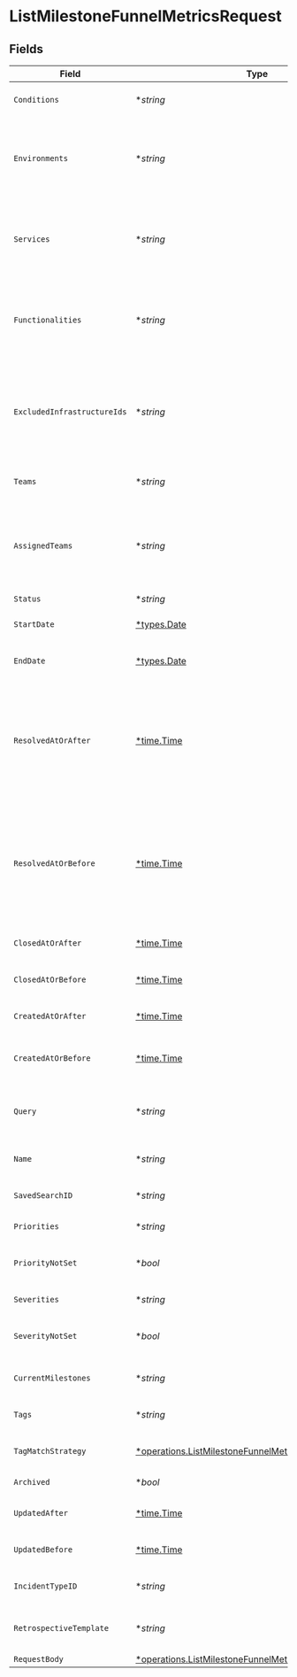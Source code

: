# ListMilestoneFunnelMetricsRequest


## Fields

| Field                                                                                                                                                                                         | Type                                                                                                                                                                                          | Required                                                                                                                                                                                      | Description                                                                                                                                                                                   |
| --------------------------------------------------------------------------------------------------------------------------------------------------------------------------------------------- | --------------------------------------------------------------------------------------------------------------------------------------------------------------------------------------------- | --------------------------------------------------------------------------------------------------------------------------------------------------------------------------------------------- | --------------------------------------------------------------------------------------------------------------------------------------------------------------------------------------------- |
| `Conditions`                                                                                                                                                                                  | **string*                                                                                                                                                                                     | :heavy_minus_sign:                                                                                                                                                                            | A JSON string that defines 'logic' and 'user_data'                                                                                                                                            |
| `Environments`                                                                                                                                                                                | **string*                                                                                                                                                                                     | :heavy_minus_sign:                                                                                                                                                                            | A comma separated list of environment IDs or 'is_empty' to filter for incidents with no impacted environments                                                                                 |
| `Services`                                                                                                                                                                                    | **string*                                                                                                                                                                                     | :heavy_minus_sign:                                                                                                                                                                            | A comma separated list of service IDs or 'is_empty' to filter for incidents with no impacted services                                                                                         |
| `Functionalities`                                                                                                                                                                             | **string*                                                                                                                                                                                     | :heavy_minus_sign:                                                                                                                                                                            | A comma separated list of functionality IDs or 'is_empty' to filter for incidents with no impacted functionalities                                                                            |
| `ExcludedInfrastructureIds`                                                                                                                                                                   | **string*                                                                                                                                                                                     | :heavy_minus_sign:                                                                                                                                                                            | A comma separated list of infrastructure IDs. Returns incidents that do not have the following infrastructure ids associated with them.                                                       |
| `Teams`                                                                                                                                                                                       | **string*                                                                                                                                                                                     | :heavy_minus_sign:                                                                                                                                                                            | A comma separated list of team IDs                                                                                                                                                            |
| `AssignedTeams`                                                                                                                                                                               | **string*                                                                                                                                                                                     | :heavy_minus_sign:                                                                                                                                                                            | A comma separated list of IDs for assigned teams or 'is_empty' to filter for incidents with no active team assignments                                                                        |
| `Status`                                                                                                                                                                                      | **string*                                                                                                                                                                                     | :heavy_minus_sign:                                                                                                                                                                            | Incident status                                                                                                                                                                               |
| `StartDate`                                                                                                                                                                                   | [*types.Date](../../types/date.md)                                                                                                                                                            | :heavy_minus_sign:                                                                                                                                                                            | Filters for incidents that started on or after this date                                                                                                                                      |
| `EndDate`                                                                                                                                                                                     | [*types.Date](../../types/date.md)                                                                                                                                                            | :heavy_minus_sign:                                                                                                                                                                            | Filters for incidents that started on or before this date                                                                                                                                     |
| `ResolvedAtOrAfter`                                                                                                                                                                           | [*time.Time](https://pkg.go.dev/time#Time)                                                                                                                                                    | :heavy_minus_sign:                                                                                                                                                                            | Filters for incidents that were resolved at or after this time. Combine this with the `current_milestones` parameter if you wish to omit incidents that were re-opened and are still active.  |
| `ResolvedAtOrBefore`                                                                                                                                                                          | [*time.Time](https://pkg.go.dev/time#Time)                                                                                                                                                    | :heavy_minus_sign:                                                                                                                                                                            | Filters for incidents that were resolved at or before this time. Combine this with the `current_milestones` parameter if you wish to omit incidents that were re-opened and are still active. |
| `ClosedAtOrAfter`                                                                                                                                                                             | [*time.Time](https://pkg.go.dev/time#Time)                                                                                                                                                    | :heavy_minus_sign:                                                                                                                                                                            | Filters for incidents that were closed at or after this time                                                                                                                                  |
| `ClosedAtOrBefore`                                                                                                                                                                            | [*time.Time](https://pkg.go.dev/time#Time)                                                                                                                                                    | :heavy_minus_sign:                                                                                                                                                                            | Filters for incidents that were closed at or before this time                                                                                                                                 |
| `CreatedAtOrAfter`                                                                                                                                                                            | [*time.Time](https://pkg.go.dev/time#Time)                                                                                                                                                    | :heavy_minus_sign:                                                                                                                                                                            | Filters for incidents that were created at or after this time                                                                                                                                 |
| `CreatedAtOrBefore`                                                                                                                                                                           | [*time.Time](https://pkg.go.dev/time#Time)                                                                                                                                                    | :heavy_minus_sign:                                                                                                                                                                            | Filters for incidents that were created at or before this time                                                                                                                                |
| `Query`                                                                                                                                                                                       | **string*                                                                                                                                                                                     | :heavy_minus_sign:                                                                                                                                                                            | A text query for an incident that searches on name, summary, and desciption                                                                                                                   |
| `Name`                                                                                                                                                                                        | **string*                                                                                                                                                                                     | :heavy_minus_sign:                                                                                                                                                                            | A query to search incidents by their name                                                                                                                                                     |
| `SavedSearchID`                                                                                                                                                                               | **string*                                                                                                                                                                                     | :heavy_minus_sign:                                                                                                                                                                            | The id of a previously saved search.                                                                                                                                                          |
| `Priorities`                                                                                                                                                                                  | **string*                                                                                                                                                                                     | :heavy_minus_sign:                                                                                                                                                                            | A text value of priority                                                                                                                                                                      |
| `PriorityNotSet`                                                                                                                                                                              | **bool*                                                                                                                                                                                       | :heavy_minus_sign:                                                                                                                                                                            | Flag for including incidents where priority has not been set                                                                                                                                  |
| `Severities`                                                                                                                                                                                  | **string*                                                                                                                                                                                     | :heavy_minus_sign:                                                                                                                                                                            | A text value of severity                                                                                                                                                                      |
| `SeverityNotSet`                                                                                                                                                                              | **bool*                                                                                                                                                                                       | :heavy_minus_sign:                                                                                                                                                                            | Flag for including incidents where severity has not been set                                                                                                                                  |
| `CurrentMilestones`                                                                                                                                                                           | **string*                                                                                                                                                                                     | :heavy_minus_sign:                                                                                                                                                                            | A comma separated list of current milestones                                                                                                                                                  |
| `Tags`                                                                                                                                                                                        | **string*                                                                                                                                                                                     | :heavy_minus_sign:                                                                                                                                                                            | A comma separated list of tags                                                                                                                                                                |
| `TagMatchStrategy`                                                                                                                                                                            | [*operations.ListMilestoneFunnelMetricsTagMatchStrategy](../../models/operations/listmilestonefunnelmetricstagmatchstrategy.md)                                                               | :heavy_minus_sign:                                                                                                                                                                            | A matching strategy for the tags provided                                                                                                                                                     |
| `Archived`                                                                                                                                                                                    | **bool*                                                                                                                                                                                       | :heavy_minus_sign:                                                                                                                                                                            | Return archived incidents                                                                                                                                                                     |
| `UpdatedAfter`                                                                                                                                                                                | [*time.Time](https://pkg.go.dev/time#Time)                                                                                                                                                    | :heavy_minus_sign:                                                                                                                                                                            | Filters for incidents that were updated after this date                                                                                                                                       |
| `UpdatedBefore`                                                                                                                                                                               | [*time.Time](https://pkg.go.dev/time#Time)                                                                                                                                                    | :heavy_minus_sign:                                                                                                                                                                            | Filters for incidents that were updated before this date                                                                                                                                      |
| `IncidentTypeID`                                                                                                                                                                              | **string*                                                                                                                                                                                     | :heavy_minus_sign:                                                                                                                                                                            | A comma separated list of incident type IDs                                                                                                                                                   |
| `RetrospectiveTemplate`                                                                                                                                                                       | **string*                                                                                                                                                                                     | :heavy_minus_sign:                                                                                                                                                                            | A comma separated list of retrospective template IDs                                                                                                                                          |
| `RequestBody`                                                                                                                                                                                 | [*operations.ListMilestoneFunnelMetricsRequestBody](../../models/operations/listmilestonefunnelmetricsrequestbody.md)                                                                         | :heavy_minus_sign:                                                                                                                                                                            | N/A                                                                                                                                                                                           |